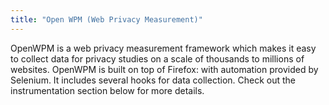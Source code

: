 ```yaml
---
title: "Open WPM (Web Privacy Measurement)"
---
```


OpenWPM is a web privacy measurement framework which makes it easy to collect data for privacy studies on a scale of thousands to millions of websites. OpenWPM is built on top of Firefox: with automation provided by Selenium. It includes several hooks for data collection. Check out the instrumentation section below for more details.

